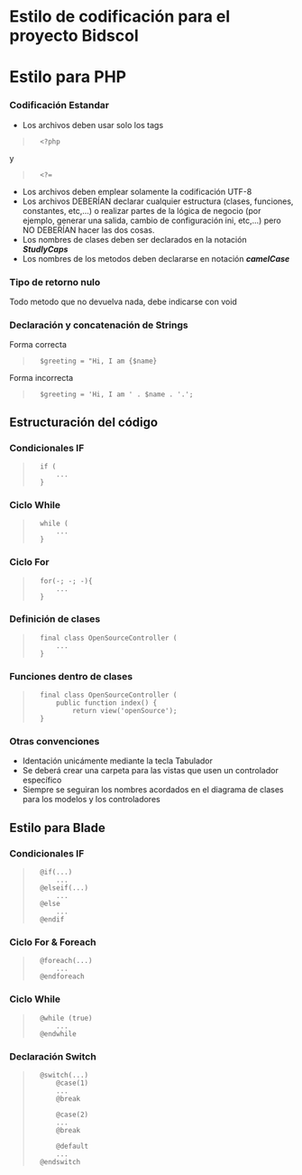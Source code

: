 # Estilo de codificación para el proyecto Bidscol

# Estilo para PHP
### Codificación Estandar
- Los archivos deben usar solo los tags 
>       <?php
y
>       <?=
- Los archivos deben emplear solamente la codificación UTF-8
- Los archivos DEBERÍAN declarar cualquier estructura (clases, funciones, constantes, etc,...) o realizar partes de la lógica de negocio (por ejemplo, generar una salida, cambio de configuración ini, etc,...) pero NO DEBERÍAN hacer las dos cosas.
- Los nombres de clases deben ser declarados en la notación ***StudlyCaps***
- Los nombres de los metodos deben declararse en notación ***camelCase***
### Tipo de retorno nulo
Todo metodo que no devuelva nada, debe indicarse con void
### Declaración y concatenación de Strings
Forma correcta
>       $greeting = "Hi, I am {$name}
Forma incorrecta
>       $greeting = 'Hi, I am ' . $name . '.';

## Estructuración del código
### Condicionales IF

>		if (
>		    ...
>		}

### Ciclo While
>		while (
>		    ...
>		}

### Ciclo For
>       for(-; -; -){
>           ...
>       }

### Definición de clases
>		final class OpenSourceController (
>		    ...
>		}

### Funciones dentro de clases
>		final class OpenSourceController (
>		    public function index() {
>               return view('openSource');
>		}



### Otras convenciones
- Identación unicámente mediante la tecla Tabulador
- Se deberá crear una carpeta para las vistas que usen un controlador específico
- Siempre se seguiran los nombres acordados en el diagrama de clases para los modelos y los controladores


## Estilo para Blade
### Condicionales IF
>		@if(...)
>           ...
>       @elseif(...)
>           ...
>       @else
>           ...
>       @endif

### Ciclo For & Foreach
>       @foreach(...)
>           ...
>       @endforeach

### Ciclo While
>       @while (true)
>           ...
>       @endwhile

### Declaración Switch
>       @switch(...)
>           @case(1)
>           ...
>           @break
>
>           @case(2)
>           ...
>           @break
>
>           @default
>           ...
>       @endswitch


